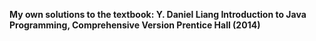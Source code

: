 **My own solutions to the textbook: Y. Daniel Liang Introduction to Java Programming, Comprehensive Version Prentice Hall (2014)**
